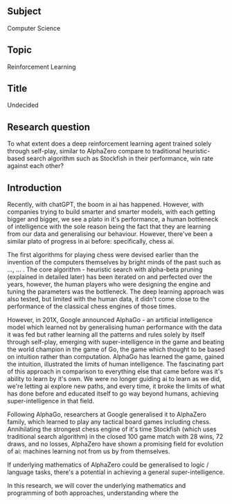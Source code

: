 ## Subject
Computer Science
## Topic
Reinforcement Learning
## Title
Undecided
## Research question
To what extent does a deep reinforcement learning agent trained solely through self-play, similar to AlphaZero compare to traditional heuristic-based search algorithm such as Stockfish in their performance, win rate against each other?
## Introduction
Recently, with chatGPT, the boom in ai has happened. However, with companies trying to build smarter and smarter models, with each getting bigger and bigger, we see a plato in it's performance, a human bottleneck of intelligence with the sole reason being the fact that they are learning from our data and generalising our behaviour. However, there've been a similar plato of progress in ai before: specifically, chess ai.

The first algorithms for playing chess were devised earlier than the invention of the computers themselves by bright minds of the past such as ..., ... . The core algorithm - heuristic search with alpha-beta pruning (explained in detailed later) has been iterated on and perfected over the years, however, the human players who were designing the engine and tuning the parameters was the bottleneck. The deep learning approach was also tested, but limited with the human data, it didn't come close to the performance of the classical chess engines of those times.

However, in 201X, Google announced AlphaGo - an artificial intelligence model which learned not by generalising human performance with the data it was fed but rather learning all the patterns and rules solely by itself through self-play, emerging with super-intelligence in the game and beating the world champion in the game of Go, the game which thought to be based on intuition rather than computation. AlphaGo has learned the game, gained the intuition, illustrated the limits of human intelligence. The fascinating part of this approach in comparison to everything else that came before was it's ability to learn by it's own. We were no longer guiding ai to learn as we did, we're letting ai explore new paths, and every time, it broke the limits of what has done before and educated itself to go way beyond humans, achieving super-intelligence in that field. 

Following AlphaGo, researchers at Google generalised it to AlphaZero family, which learned to play any tactical board games including chess. Annihilating the strongest chess engine of it's time Stockfish (which uses traditional search algorithm) in the closed 100 game match with 28 wins, 72 draws, and no losses, AlphaZero have shown a promising field for evolution of ai: machines learning not from us by from themselves. 

If underlying mathematics of AlphaZero could be generalised to logic / language tasks, there's a potential in achieving a general super-intelligence.

In this research, we will cover the underlying mathematics and programming of both approaches, understanding where the 